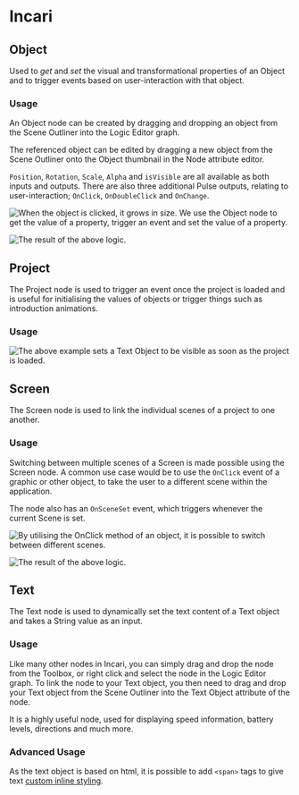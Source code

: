 # Incari

## Object

Used to _get_ and _set_ the visual and transformational properties of an Object and to trigger events based on user-interaction with that object.

### Usage

An Object node can be created by dragging and dropping an object from the Scene Outliner into the Logic Editor graph.

The referenced object can be edited by dragging a new object from the Scene Outliner onto the Object thumbnail in the Node attribute editor.

`Position`, `Rotation`, `Scale`, `Alpha` and `isVisible` are all available as both inputs and outputs. There are also three additional Pulse outputs, relating to user-interaction; `OnClick`, `OnDoubleClick` and `OnChange`.

![When the object is clicked, it grows in size. We use the Object node to get the value of a property, trigger an event and set the value of a property.](../../.gitbook/assets/objectexamplesimple.png)

![The result of the above logic.](../../.gitbook/assets/objectdemo.gif)

## Project

The Project node is used to trigger an event once the project is loaded and is useful for initialising the values of objects or trigger things such as introduction animations.

### Usage

![The above example sets a Text Object to be visible as soon as the project is loaded.](../../.gitbook/assets/projectexample.png)

## Screen

The Screen node is used to link the individual scenes of a project to one another.

### Usage

Switching between multiple scenes of a Screen is made possible using the Screen node. A common use case would be to use the `OnClick` event of a graphic or other object, to take the user to a different scene within the application.

The node also has an `OnSceneSet` event, which triggers whenever the current Scene is set.

![By utilising the OnClick method of an object, it is possible to switch between different scenes.](../../.gitbook/assets/screenusage.png)

![The result of the above logic.](../../.gitbook/assets/sceneswitch.gif)

## Text

The Text node is used to dynamically set the text content of a Text object and takes a String value as an input.

### Usage

Like many other nodes in Incari, you can simply drag and drop the node from the Toolbox, or right click and select the node in the Logic Editor graph. To link the node to your Text object, you then need to drag and drop your Text object from the Scene Outliner into the Text Object attribute of the node.

It is a highly useful node, used for displaying speed information, battery levels, directions and much more.

### Advanced Usage

As the text object is based on html, it is possible to add `<span>` tags to give text [custom inline styling](https://www.w3schools.com/tags/tag_span.asp).

